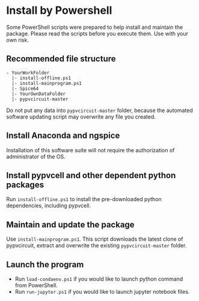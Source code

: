 # Install by Powershell

Some PowerShell scripts were prepared to help install and maintain the package.
Please read the scripts before you execute them. Use with your own risk.


## Recommended file structure

```
- YourWorkFolder
  |- install-offline.ps1
  |- install-mainprogram.ps1
  |- Spice64
  |- YourOwnDataFolder
  |- pypvcircuit-master
```

Do not put any data into ```pypvcircuit-master``` folder, 
because the automated software updating script may overwrite any file you created.


## Install Anaconda and ngspice

Installation of this software suite will not require the authorization of administrator of the OS.


## Install pypvcell and other dependent python packages

Run ```install-offline.ps1``` to install the pre-downloaded python dependencies, including pypvcell.
 
## Maintain and update the package

Use ```install-mainprogram.ps1```. This script downloads the latest clone of pypvcircuit, 
extract and overwrite the existing ```pypvcircuit-master``` folder.


## Launch the program

- Run ```load-condaenv.ps1``` if you would like to launch python command from PowerShell.
- Run ```run-jupyter.ps1``` if you would like to launch jupyter notebook files.